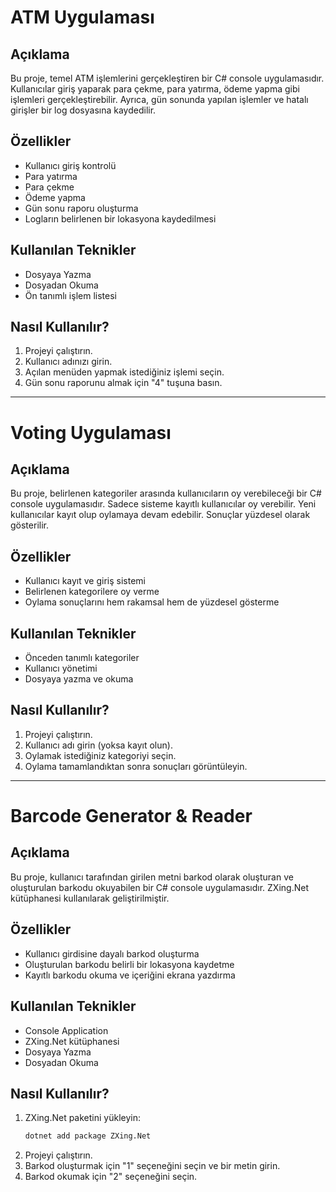 # ATM Uygulaması

## Açıklama
Bu proje, temel ATM işlemlerini gerçekleştiren bir C# console uygulamasıdır. Kullanıcılar giriş yaparak para çekme, para yatırma, ödeme yapma gibi işlemleri gerçekleştirebilir. Ayrıca, gün sonunda yapılan işlemler ve hatalı girişler bir log dosyasına kaydedilir.

## Özellikler
- Kullanıcı giriş kontrolü
- Para yatırma
- Para çekme
- Ödeme yapma
- Gün sonu raporu oluşturma
- Logların belirlenen bir lokasyona kaydedilmesi

## Kullanılan Teknikler
- Dosyaya Yazma
- Dosyadan Okuma
- Ön tanımlı işlem listesi

## Nasıl Kullanılır?
1. Projeyi çalıştırın.
2. Kullanıcı adınızı girin.
3. Açılan menüden yapmak istediğiniz işlemi seçin.
4. Gün sonu raporunu almak için "4" tuşuna basın.

---

# Voting Uygulaması

## Açıklama
Bu proje, belirlenen kategoriler arasında kullanıcıların oy verebileceği bir C# console uygulamasıdır. Sadece sisteme kayıtlı kullanıcılar oy verebilir. Yeni kullanıcılar kayıt olup oylamaya devam edebilir. Sonuçlar yüzdesel olarak gösterilir.

## Özellikler
- Kullanıcı kayıt ve giriş sistemi
- Belirlenen kategorilere oy verme
- Oylama sonuçlarını hem rakamsal hem de yüzdesel gösterme

## Kullanılan Teknikler
- Önceden tanımlı kategoriler
- Kullanıcı yönetimi
- Dosyaya yazma ve okuma

## Nasıl Kullanılır?
1. Projeyi çalıştırın.
2. Kullanıcı adı girin (yoksa kayıt olun).
3. Oylamak istediğiniz kategoriyi seçin.
4. Oylama tamamlandıktan sonra sonuçları görüntüleyin.

---

# Barcode Generator & Reader

## Açıklama
Bu proje, kullanıcı tarafından girilen metni barkod olarak oluşturan ve oluşturulan barkodu okuyabilen bir C# console uygulamasıdır. ZXing.Net kütüphanesi kullanılarak geliştirilmiştir.

## Özellikler
- Kullanıcı girdisine dayalı barkod oluşturma
- Oluşturulan barkodu belirli bir lokasyona kaydetme
- Kayıtlı barkodu okuma ve içeriğini ekrana yazdırma

## Kullanılan Teknikler
- Console Application
- ZXing.Net kütüphanesi
- Dosyaya Yazma
- Dosyadan Okuma

## Nasıl Kullanılır?
1. ZXing.Net paketini yükleyin:
   ```sh
   dotnet add package ZXing.Net
   ```
2. Projeyi çalıştırın.
3. Barkod oluşturmak için "1" seçeneğini seçin ve bir metin girin.
4. Barkod okumak için "2" seçeneğini seçin.
